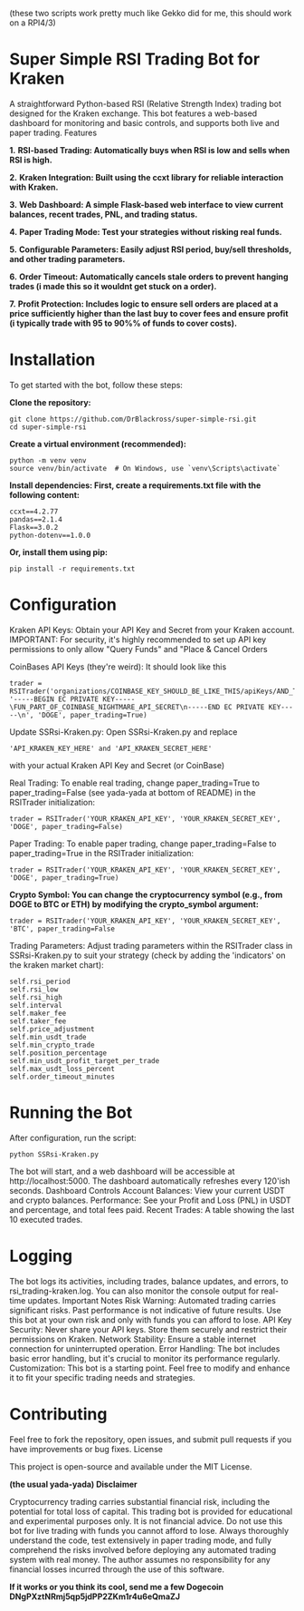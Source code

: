 (these two scripts work pretty much like Gekko did for me, this should work on a RPI4/3)

# Super Simple RSI Trading Bot for Kraken

A straightforward Python-based RSI (Relative Strength Index) trading bot designed for the Kraken exchange. This bot features a web-based dashboard for monitoring and basic controls, and supports both live and paper trading. Features

**1.** **RSI-based Trading: Automatically buys when RSI is low and sells when RSI is high.**

**2.** **Kraken Integration: Built using the ccxt library for reliable interaction with Kraken.**

**3.** **Web Dashboard: A simple Flask-based web interface to view current balances, recent trades, PNL, and trading status.**

**4.** **Paper Trading Mode: Test your strategies without risking real funds.**

**5.** **Configurable Parameters: Easily adjust RSI period, buy/sell thresholds, and other trading parameters.**

**6.** **Order Timeout: Automatically cancels stale orders to prevent hanging trades (i made this so it wouldnt get stuck on a order).**

**7.** **Profit Protection: Includes logic to ensure sell orders are placed at a price sufficiently higher than the last buy to cover fees and ensure profit (i typically trade with 95 to 90%% of funds to cover costs).**

# Installation

To get started with the bot, follow these steps:

**Clone the repository:**

	git clone https://github.com/DrBlackross/super-simple-rsi.git
	cd super-simple-rsi

**Create a virtual environment (recommended):**

	python -m venv venv
	source venv/bin/activate  # On Windows, use `venv\Scripts\activate`

**Install dependencies: First, create a requirements.txt file with the following content:**

	ccxt==4.2.77
	pandas==2.1.4
	Flask==3.0.2
	python-dotenv==1.0.0

**Or, install them using pip:**

	pip install -r requirements.txt

# Configuration

Kraken API Keys: Obtain your API Key and Secret from your Kraken account. IMPORTANT: For security, it's highly recommended to set up API key permissions to only allow "Query Funds" and "Place & Cancel Orders

CoinBases API Keys (they're weird): It should look like this

	trader = RSITrader('organizations/COINBASE_KEY_SHOULD_BE_LIKE_THIS/apiKeys/AND_THE_REST_OF_THE_KEY', '-----BEGIN EC PRIVATE KEY-----\FUN_PART_OF_COINBASE_NIGHTMARE_API_SECRET\n-----END EC PRIVATE KEY-----\n', 'DOGE', paper_trading=True)

Update SSRsi-Kraken.py: Open SSRsi-Kraken.py and replace 

	'API_KRAKEN_KEY_HERE' and 'API_KRAKEN_SECRET_HERE' 
with your actual Kraken API Key and Secret (or CoinBase)

Real Trading: To enable real trading, change paper_trading=True to paper_trading=False (see yada-yada at bottom of README) in the RSITrader initialization:

	trader = RSITrader('YOUR_KRAKEN_API_KEY', 'YOUR_KRAKEN_SECRET_KEY', 'DOGE', paper_trading=False)

Paper Trading: To enable paper trading, change paper_trading=False to paper_trading=True in the RSITrader initialization:

	trader = RSITrader('YOUR_KRAKEN_API_KEY', 'YOUR_KRAKEN_SECRET_KEY', 'DOGE', paper_trading=True)

**Crypto Symbol: You can change the cryptocurrency symbol (e.g., from DOGE to BTC or ETH) by modifying the crypto_symbol argument:**

	trader = RSITrader('YOUR_KRAKEN_API_KEY', 'YOUR_KRAKEN_SECRET_KEY', 'BTC', paper_trading=False

Trading Parameters: Adjust trading parameters within the RSITrader class in SSRsi-Kraken.py to suit your strategy (check by adding the 'indicators' on the kraken market chart):

    self.rsi_period
    self.rsi_low
    self.rsi_high
    self.interval
    self.maker_fee
    self.taker_fee
    self.price_adjustment
    self.min_usdt_trade
    self.min_crypto_trade
    self.position_percentage
    self.min_usdt_profit_target_per_trade
    self.max_usdt_loss_percent
    self.order_timeout_minutes

# Running the Bot

After configuration, run the script:

	python SSRsi-Kraken.py

The bot will start, and a web dashboard will be accessible at http://localhost:5000. The dashboard automatically refreshes every 120'ish seconds. Dashboard Controls Account Balances: View your current USDT and crypto balances. Performance: See your Profit and Loss (PNL) in USDT and percentage, and total fees paid. Recent Trades: A table showing the last 10 executed trades.

# Logging

The bot logs its activities, including trades, balance updates, and errors, to rsi_trading-kraken.log. You can also monitor the console output for real-time updates. Important Notes Risk Warning: Automated trading carries significant risks. Past performance is not indicative of future results. Use this bot at your own risk and only with funds you can afford to lose. API Key Security: Never share your API keys. Store them securely and restrict their permissions on Kraken. Network Stability: Ensure a stable internet connection for uninterrupted operation. Error Handling: The bot includes basic error handling, but it's crucial to monitor its performance regularly. Customization: This bot is a starting point. Feel free to modify and enhance it to fit your specific trading needs and strategies.

# Contributing

Feel free to fork the repository, open issues, and submit pull requests if you have improvements or bug fixes. License

This project is open-source and available under the MIT License.

**(the usual yada-yada) Disclaimer**

Cryptocurrency trading carries substantial financial risk, including the potential for total loss of capital. This trading bot is provided for educational and experimental purposes only. It is not financial advice. Do not use this bot for live trading with funds you cannot afford to lose. Always thoroughly understand the code, test extensively in paper trading mode, and fully comprehend the risks involved before deploying any automated trading system with real money. The author assumes no responsibility for any financial losses incurred through the use of this software.

**If it works or you think its cool, send me a few Dogecoin  DNgPXztNRmj5qp5jdPP2ZKm1r4u6eQmaZJ**
